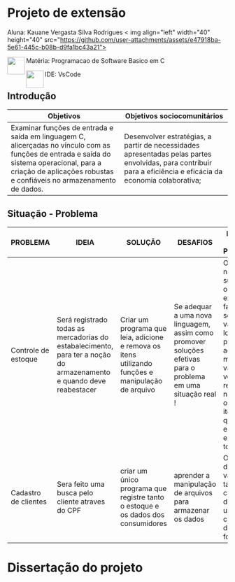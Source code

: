 

# Projeto de extensão

Aluna: Kauane Vergasta Silva Rodrigues < img align="left" width="40" height="40" src="https://github.com/user-attachments/assets/e47918ba-5e61-445c-b08b-d9fa1bc43a21">

Matéria: Programacao de Software Basico em C <img align="left"  src="https://github-production-user-asset-6210df.s3.amazonaws.com/100960721/370507404-81d4538f-aac4-44f0-a8da-d46a470ae00b.png?X-Amz-Algorithm=AWS4-HMAC-SHA256&X-Amz-Credential=AKIAVCODYLSA53PQK4ZA%2F20240925%2Fus-east-1%2Fs3%2Faws4_request&X-Amz-Date=20240925T002833Z&X-Amz-Expires=300&X-Amz-Signature=474e080c94f7500f4b34a5339ea7e55cd0a3a73ccb34326ff156e880b8974155&X-Amz-SignedHeaders=host" data-canonical-src="https://github.com/user-attachments/assets/d0cd41fa-5877-45bd-bc6f-57a913f12630" width="40" heig
ht="40" /> 


IDE: VsCode  <img align="left" width="40" height="40" src="https://github.com/user-attachments/assets/e2968982-d671-4844-a1b4-665724cf77b7">

## Introdução

|  Objetivos|  Objetivos sociocomunitários|
-------------|-----------------------------|
Examinar funções de entrada e saída em linguagem C, alicerçadas no vínculo com as funções de entrada e saída do sistema operacional, para a criação de aplicações robustas e confiáveis no armazenamento de dados.| Desenvolver estratégias, a partir de necessidades apresentadas pelas partes envolvidas, para contribuir para a eficiência e eficácia da economia colaborativa;|




## Situação - Problema

| PROBLEMA          |       IDEIA         |       SOLUÇÃO                 | DESAFIOS| DEFEITOS DO PROTOTIPO|
| -----------------  | ---------------------|-----------------------------|----------|-----------------|
| Controle de estoque  | Será registrado todas as mercadorias do estabalecimento, para ter a noção do armazenamento e quando deve reabestacer |Criar um programa que leia, adicione e remova os itens utilizando funções e manipulação de arquivo|Se adequar a uma nova linguagem, assim como promover soluções efetivas para o problema em uma situação real ! |O programa não subescreve o item existente ou faz as somas do valores, logo é possível adicionar o mesmo item várias vezes e ao remover não remove o mesmo item de quanridade especifica, ele remove todos|
| Cadastro de clientes | Sera feito uma busca pelo cliente atraves do CPF| criar um único programa que registre tanto o estoque e os dados dos consumidores | aprender a manipulação de arquivos para armazenar os dados |O cadastro de CPF só valida o tamnho, caso seja digitado uma letra é cadastrado da mesma forma|


# Dissertação do projeto







­ 

­


